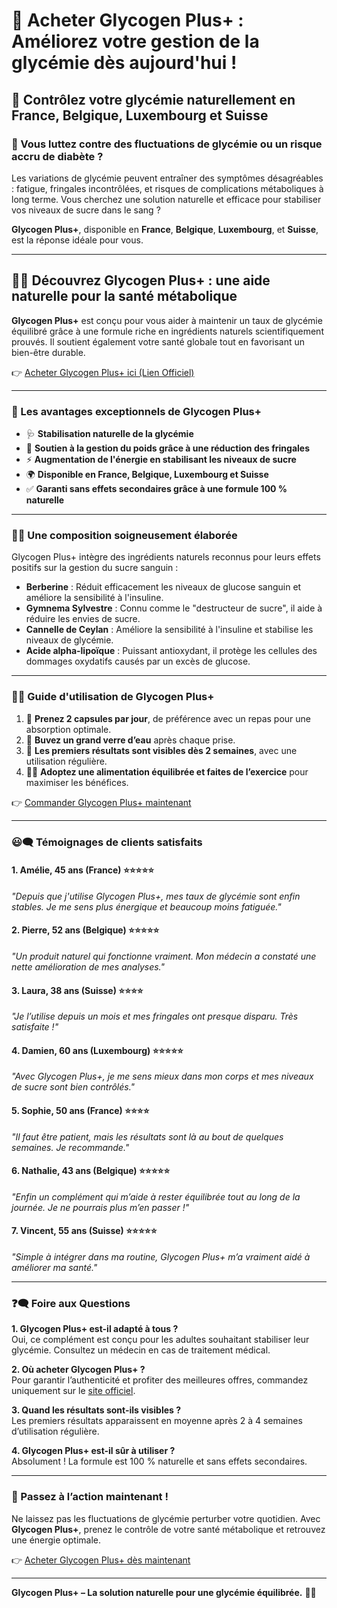 # 🛒 Acheter Glycogen Plus+ : Améliorez votre gestion de la glycémie dès aujourd'hui !  

## 🌟 Contrôlez votre glycémie naturellement en France, Belgique, Luxembourg et Suisse  

### 🤔 Vous luttez contre des fluctuations de glycémie ou un risque accru de diabète ?  

Les variations de glycémie peuvent entraîner des symptômes désagréables : fatigue, fringales incontrôlées, et risques de complications métaboliques à long terme. Vous cherchez une solution naturelle et efficace pour stabiliser vos niveaux de sucre dans le sang ?  

**Glycogen Plus+**, disponible en **France**, **Belgique**, **Luxembourg**, et **Suisse**, est la réponse idéale pour vous.  

---

## 🌿✨ Découvrez Glycogen Plus+ : une aide naturelle pour la santé métabolique  

**Glycogen Plus+** est conçu pour vous aider à maintenir un taux de glycémie équilibré grâce à une formule riche en ingrédients naturels scientifiquement prouvés. Il soutient également votre santé globale tout en favorisant un bien-être durable.  

👉 [Acheter Glycogen Plus+ ici (Lien Officiel)](https://www.knownwalk.com/2GSKBPH7/XTB3NWQ/)  

---

### 🌟 Les avantages exceptionnels de Glycogen Plus+  

- 🩺 **Stabilisation naturelle de la glycémie**  
- 💪 **Soutien à la gestion du poids grâce à une réduction des fringales**  
- ⚡ **Augmentation de l'énergie en stabilisant les niveaux de sucre**  
- 🌍 **Disponible en France, Belgique, Luxembourg et Suisse**  
- ✅ **Garanti sans effets secondaires grâce à une formule 100 % naturelle**  

---

### 🌸🔬 Une composition soigneusement élaborée  

Glycogen Plus+ intègre des ingrédients naturels reconnus pour leurs effets positifs sur la gestion du sucre sanguin :  

- **Berberine** : Réduit efficacement les niveaux de glucose sanguin et améliore la sensibilité à l'insuline.  
- **Gymnema Sylvestre** : Connu comme le "destructeur de sucre", il aide à réduire les envies de sucre.  
- **Cannelle de Ceylan** : Améliore la sensibilité à l'insuline et stabilise les niveaux de glycémie.  
- **Acide alpha-lipoïque** : Puissant antioxydant, il protège les cellules des dommages oxydatifs causés par un excès de glucose.  

---

### 📝✨ Guide d'utilisation de Glycogen Plus+  

1. 💊 **Prenez 2 capsules par jour**, de préférence avec un repas pour une absorption optimale.  
2. 🚰 **Buvez un grand verre d’eau** après chaque prise.  
3. 📅 **Les premiers résultats sont visibles dès 2 semaines**, avec une utilisation régulière.  
4. 🏋️‍♀️ **Adoptez une alimentation équilibrée et faites de l’exercice** pour maximiser les bénéfices.  

👉 [Commander Glycogen Plus+ maintenant](https://www.knownwalk.com/2GSKBPH7/XTB3NWQ/)  

---

### 😃🗨️ Témoignages de clients satisfaits  

#### **1. Amélie, 45 ans (France)** ⭐⭐⭐⭐⭐  
*"Depuis que j'utilise Glycogen Plus+, mes taux de glycémie sont enfin stables. Je me sens plus énergique et beaucoup moins fatiguée."*  

#### **2. Pierre, 52 ans (Belgique)** ⭐⭐⭐⭐⭐  
*"Un produit naturel qui fonctionne vraiment. Mon médecin a constaté une nette amélioration de mes analyses."*  

#### **3. Laura, 38 ans (Suisse)** ⭐⭐⭐⭐  
*"Je l’utilise depuis un mois et mes fringales ont presque disparu. Très satisfaite !"*  

#### **4. Damien, 60 ans (Luxembourg)** ⭐⭐⭐⭐⭐  
*"Avec Glycogen Plus+, je me sens mieux dans mon corps et mes niveaux de sucre sont bien contrôlés."*  

#### **5. Sophie, 50 ans (France)** ⭐⭐⭐⭐  
*"Il faut être patient, mais les résultats sont là au bout de quelques semaines. Je recommande."*  

#### **6. Nathalie, 43 ans (Belgique)** ⭐⭐⭐⭐⭐  
*"Enfin un complément qui m’aide à rester équilibrée tout au long de la journée. Je ne pourrais plus m’en passer !"*  

#### **7. Vincent, 55 ans (Suisse)** ⭐⭐⭐⭐⭐  
*"Simple à intégrer dans ma routine, Glycogen Plus+ m’a vraiment aidé à améliorer ma santé."*  

---

### ❓🗨️ Foire aux Questions  

**1. Glycogen Plus+ est-il adapté à tous ?**  
Oui, ce complément est conçu pour les adultes souhaitant stabiliser leur glycémie. Consultez un médecin en cas de traitement médical.  

**2. Où acheter Glycogen Plus+ ?**  
Pour garantir l’authenticité et profiter des meilleures offres, commandez uniquement sur le [site officiel](https://www.knownwalk.com/2GSKBPH7/XTB3NWQ/).  

**3. Quand les résultats sont-ils visibles ?**  
Les premiers résultats apparaissent en moyenne après 2 à 4 semaines d’utilisation régulière.  

**4. Glycogen Plus+ est-il sûr à utiliser ?**  
Absolument ! La formule est 100 % naturelle et sans effets secondaires.  

---

### 🚀 Passez à l’action maintenant !  

Ne laissez pas les fluctuations de glycémie perturber votre quotidien. Avec **Glycogen Plus+**, prenez le contrôle de votre santé métabolique et retrouvez une énergie optimale.  

👉 [Acheter Glycogen Plus+ dès maintenant](https://www.knownwalk.com/2GSKBPH7/XTB3NWQ/)  

---

**Glycogen Plus+ – La solution naturelle pour une glycémie équilibrée.** 🌿💪
